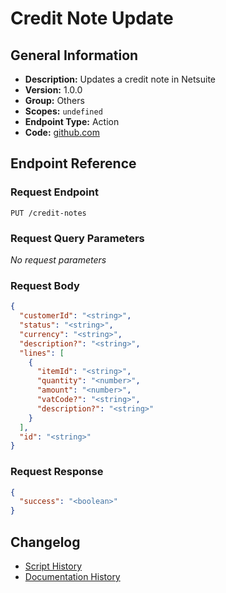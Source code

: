 # Credit Note Update

## General Information

- **Description:** Updates a credit note in Netsuite
- **Version:** 1.0.0
- **Group:** Others
- **Scopes:** `undefined`
- **Endpoint Type:** Action
- **Code:** [github.com](https://github.com/NangoHQ/integration-templates/tree/main/integrations/netsuite-tba/actions/credit-note-update.ts)


## Endpoint Reference

### Request Endpoint

`PUT /credit-notes`

### Request Query Parameters

_No request parameters_

### Request Body

```json
{
  "customerId": "<string>",
  "status": "<string>",
  "currency": "<string>",
  "description?": "<string>",
  "lines": [
    {
      "itemId": "<string>",
      "quantity": "<number>",
      "amount": "<number>",
      "vatCode?": "<string>",
      "description?": "<string>"
    }
  ],
  "id": "<string>"
}
```

### Request Response

```json
{
  "success": "<boolean>"
}
```

## Changelog

- [Script History](https://github.com/NangoHQ/integration-templates/commits/main/integrations/netsuite-tba/actions/credit-note-update.ts)
- [Documentation History](https://github.com/NangoHQ/integration-templates/commits/main/integrations/netsuite-tba/actions/credit-note-update.md)

<!-- END  GENERATED CONTENT -->

